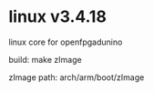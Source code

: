 linux v3.4.18
=====

linux core for openfpgadunino

build:
     make zImage

zImage path:
     arch/arm/boot/zImage
     
